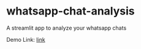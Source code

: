 # whatsapp-chat-analysis
A streamlit app to analyze your whatsapp chats

Demo Link: [link](https://whatsapp-chat-analysis-qykn.onrender.com/)
